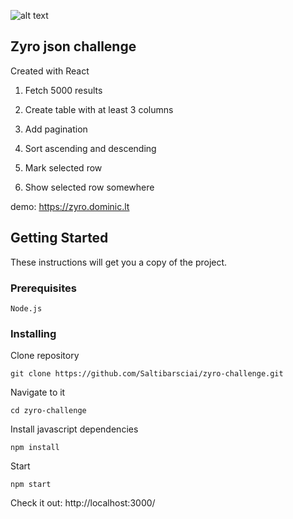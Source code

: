 ![alt text](https://miro.medium.com/max/948/1*AeqbIDoiSjG_eyI4_jX_cQ.png)


## Zyro json challenge

Created with React

1. Fetch 5000 results

2. Create table with at least 3 columns

3. Add pagination

4. Sort ascending and descending

5. Mark selected row

6. Show selected row somewhere 


demo: https://zyro.dominic.lt

## Getting Started

These instructions will get you a copy of the project.

### Prerequisites

```
Node.js
```

### Installing

Clone repository

```
git clone https://github.com/Saltibarsciai/zyro-challenge.git
```

Navigate to it

```
cd zyro-challenge
```

Install javascript dependencies

``` 
npm install
```

Start

```
npm start
```

Check it out: http://localhost:3000/

